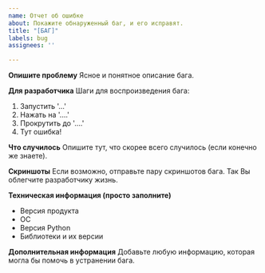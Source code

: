 ```yaml
---
name: Отчет об ошибке
about: Покажите обнаруженный баг, и его исправят.
title: "[БАГ]"
labels: bug
assignees: ''

---
```


**Опишите проблему**
Ясное и понятное описание бага.

**Для разработчика**
Шаги для воспроизведения бага:
1. Запустить '...'
2. Нажать на '....'
3. Прокрутить до '....'
4. Тут ошибка!

**Что случилось**
Опишите тут, что скорее всего случилось (если конечно же знаете).

**Скриншоты**
Если возможно, отправьте пару скриншотов бага. Так Вы облегчите разработчику жизнь.

**Техническая информация (просто заполните)**
 - Версия продукта 
 - ОС
 - Версия Python
 - Библиотеки и их версии

**Дополнительная информация**
Добавьте любую информацию, которая могла бы помочь в устранении бага.
